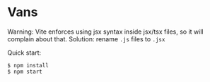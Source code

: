 # Vans

Warning: Vite enforces using jsx syntax inside jsx/tsx files, so it will complain about that. Solution: rename `.js` files to `.jsx`

Quick start:

```
$ npm install
$ npm start
````
